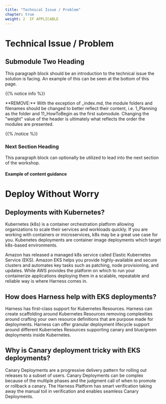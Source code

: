 ```yaml
---
title: "Technical Issue / Problem" 
chapter: true
weight: 2  IF APPLICABLE
---
```


# Technical Issue / Problem <!-- MODIFY THIS HEADING TO REFLECT THE PROBLEM THE WORKSHOP IS ADDRESSING -->

## Submodule Two Heading
This paragraph block should be an introduction to the technical issue the solution is facing. An example of this can be seen at the bottom of this page. <br>

{{% notice info %}}
<p style='text-align: left;'>
**REMOVE:** With the exception of _index.md, the module folders and filenames should be changed to better reflect their content, i.e. 1_Planning as the folder and 11_HowToBegin as the first submodule. Changing the "weight" value of the header is ultimately what reflects the order the modules are presented.
</p>
{{% /notice %}}

### Next Section Heading 
This paragraph block can optionally be utilized to lead into the next section of the workshop.


#### Example of content guidance

# Deploy Without Worry

## Deployments with Kubernetes?

Kubernetes (k8s) is a container orchestration platform allowing organizations to scale their services and workloads quickly. If you are working with containers or microservices, k8s may be a great use case for you. Kubenetes deployments are container image deployments which target k8s-based environments.

Amazon has released a managed k8s service called Elastic Kubernetes Service (EKS). Amazon EKS helps you provide highly-available and secure clusters and automates key tasks such as patching, node provisioning, and updates. While AWS provides the platform on which to run your containerize applications deploying them in a scalable, repeatable and reliable way is where Harness comes in.


## How does Harness help with EKS deployments?

Harness has first-class support for Kubernetes Resources. Harness can create scaffolding around Kubernetes Resources removing complexities around crafting your own resource definitions that are purpose made for deployments. Harness can offer granular deployment lifecycle support around different Kubernetes Resources supporting canary and blue/green deployments inside Kubernetes.

## Why is Canary deployment tricky with EKS deployments?

Canary Deployments are a progressive delivery pattern for rolling out releases to a subset of users. Canary Deployments can be complex because of the multiple phases and the judgment call of when to promote or rollback a canary. The Harness Platform has smart verification taking away the manual toil in verification and enables seamless Canary Deployments.